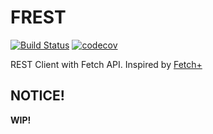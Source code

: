 # FREST

[![Build Status](https://img.shields.io/travis/panjiesw/frest/develop.svg?style=flat-square)](https://travis-ci.org/panjiesw/frest) [![codecov](https://codecov.io/gh/panjiesw/frest/branch/develop/graph/badge.svg)](https://codecov.io/gh/panjiesw/frest)

REST Client with Fetch API. Inspired by [Fetch+](https://github.com/RickWong/fetch-plus)

## NOTICE!

**WIP!**
